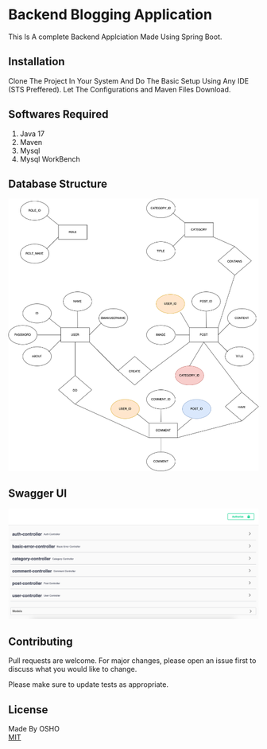 # Backend Blogging Application

This Is A complete Backend Applciation Made Using Spring Boot.

## Installation

Clone The Project In Your System And Do The Basic Setup Using Any IDE (STS Preffered).
Let The Configurations and Maven Files Download.

## Softwares Required
1. Java 17 
2. Maven 
3. Mysql
4. Mysql WorkBench



## Database Structure
![DB Image](https://github.com/Osho957/Blogging-Backend-Application/blob/main/database.png)

## Swagger UI
![Swagger UI](https://github.com/Osho957/Blogging-Backend-Application/blob/main/Swagger%20Configurations.png)

## Contributing
Pull requests are welcome. For major changes, please open an issue first to discuss what you would like to change.

Please make sure to update tests as appropriate.

## License
Made By OSHO \
[MIT](https://choosealicense.com/licenses/mit/)
